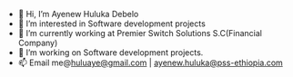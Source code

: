 - 👋 Hi, I’m Ayenew Huluka Debelo
- 👀 I’m interested in Software development projects
- 🌱 I’m currently working at Premier Switch Solutions S.C(Financial Company)
- 💞️ I’m working on Software development projects.
- 📫 Email me@huluaye@gmail.com | ayenew.huluka@pss-ethiopia.com

<!---
huluaye/huluaye is a ✨ special ✨ repository because its `README.md` (this file) appears on your GitHub profile.
You can click the Preview link to take a look at your changes.[Ayenew_Huluka_cv.pdf](https://github.com/huluaye/huluaye/files/9303237/Ayenew_Huluka_cv.pdf)

--->
